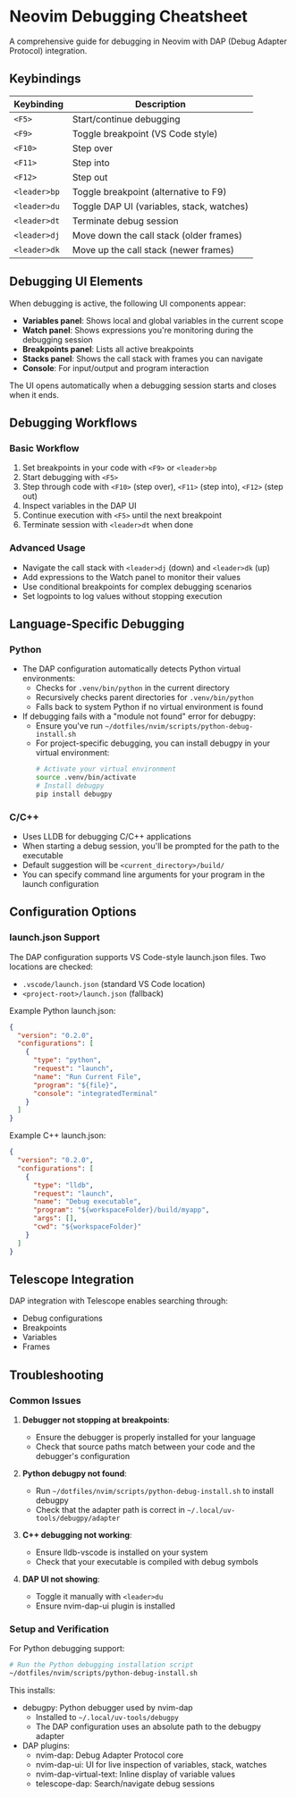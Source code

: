 # Neovim Debugging Cheatsheet

A comprehensive guide for debugging in Neovim with DAP (Debug Adapter Protocol) integration.

## Keybindings

| Keybinding | Description |
|------------|-------------|
| `<F5>` | Start/continue debugging |
| `<F9>` | Toggle breakpoint (VS Code style) |
| `<F10>` | Step over |
| `<F11>` | Step into |
| `<F12>` | Step out |
| `<leader>bp` | Toggle breakpoint (alternative to F9) |
| `<leader>du` | Toggle DAP UI (variables, stack, watches) |
| `<leader>dt` | Terminate debug session |
| `<leader>dj` | Move down the call stack (older frames) |
| `<leader>dk` | Move up the call stack (newer frames) |

## Debugging UI Elements

When debugging is active, the following UI components appear:

- **Variables panel**: Shows local and global variables in the current scope
- **Watch panel**: Shows expressions you're monitoring during the debugging session
- **Breakpoints panel**: Lists all active breakpoints
- **Stacks panel**: Shows the call stack with frames you can navigate
- **Console**: For input/output and program interaction

The UI opens automatically when a debugging session starts and closes when it ends.

## Debugging Workflows

### Basic Workflow

1. Set breakpoints in your code with `<F9>` or `<leader>bp`
2. Start debugging with `<F5>`
3. Step through code with `<F10>` (step over), `<F11>` (step into), `<F12>` (step out)
4. Inspect variables in the DAP UI
5. Continue execution with `<F5>` until the next breakpoint
6. Terminate session with `<leader>dt` when done

### Advanced Usage

- Navigate the call stack with `<leader>dj` (down) and `<leader>dk` (up)
- Add expressions to the Watch panel to monitor their values
- Use conditional breakpoints for complex debugging scenarios
- Set logpoints to log values without stopping execution

## Language-Specific Debugging

### Python

- The DAP configuration automatically detects Python virtual environments:
  - Checks for `.venv/bin/python` in the current directory
  - Recursively checks parent directories for `.venv/bin/python`
  - Falls back to system Python if no virtual environment is found
- If debugging fails with a "module not found" error for debugpy:
  - Ensure you've run `~/dotfiles/nvim/scripts/python-debug-install.sh`
  - For project-specific debugging, you can install debugpy in your virtual environment:
    ```bash
    # Activate your virtual environment
    source .venv/bin/activate
    # Install debugpy
    pip install debugpy
    ```

### C/C++

- Uses LLDB for debugging C/C++ applications
- When starting a debug session, you'll be prompted for the path to the executable
- Default suggestion will be `<current_directory>/build/`
- You can specify command line arguments for your program in the launch configuration

## Configuration Options

### launch.json Support

The DAP configuration supports VS Code-style launch.json files. Two locations are checked:
- `.vscode/launch.json` (standard VS Code location)
- `<project-root>/launch.json` (fallback)

Example Python launch.json:
```json
{
  "version": "0.2.0",
  "configurations": [
    {
      "type": "python",
      "request": "launch",
      "name": "Run Current File",
      "program": "${file}",
      "console": "integratedTerminal"
    }
  ]
}
```

Example C++ launch.json:
```json
{
  "version": "0.2.0",
  "configurations": [
    {
      "type": "lldb",
      "request": "launch",
      "name": "Debug executable",
      "program": "${workspaceFolder}/build/myapp",
      "args": [],
      "cwd": "${workspaceFolder}"
    }
  ]
}
```

## Telescope Integration

DAP integration with Telescope enables searching through:
- Debug configurations
- Breakpoints
- Variables
- Frames

## Troubleshooting

### Common Issues

1. **Debugger not stopping at breakpoints**:
   - Ensure the debugger is properly installed for your language
   - Check that source paths match between your code and the debugger's configuration

2. **Python debugpy not found**:
   - Run `~/dotfiles/nvim/scripts/python-debug-install.sh` to install debugpy
   - Check that the adapter path is correct in `~/.local/uv-tools/debugpy/adapter`

3. **C++ debugging not working**:
   - Ensure lldb-vscode is installed on your system
   - Check that your executable is compiled with debug symbols

4. **DAP UI not showing**:
   - Toggle it manually with `<leader>du`
   - Ensure nvim-dap-ui plugin is installed

### Setup and Verification

For Python debugging support:

```bash
# Run the Python debugging installation script
~/dotfiles/nvim/scripts/python-debug-install.sh
```

This installs:
- debugpy: Python debugger used by nvim-dap
  - Installed to `~/.local/uv-tools/debugpy`
  - The DAP configuration uses an absolute path to the debugpy adapter
- DAP plugins:
  - nvim-dap: Debug Adapter Protocol core
  - nvim-dap-ui: UI for live inspection of variables, stack, watches
  - nvim-dap-virtual-text: Inline display of variable values
  - telescope-dap: Search/navigate debug sessions